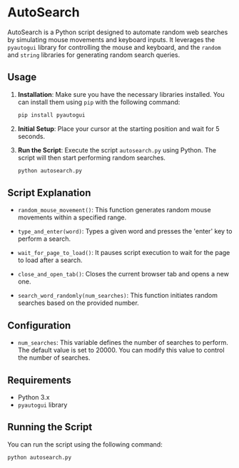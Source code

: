 # AutoSearch

AutoSearch is a Python script designed to automate random web searches by simulating mouse movements and keyboard inputs. It leverages the `pyautogui` library for controlling the mouse and keyboard, and the `random` and `string` libraries for generating random search queries.

## Usage

1. **Installation**: Make sure you have the necessary libraries installed. You can install them using `pip` with the following command:

    ```bash
    pip install pyautogui
    ```

2. **Initial Setup**: Place your cursor at the starting position and wait for 5 seconds.

3. **Run the Script**: Execute the script `autosearch.py` using Python. The script will then start performing random searches.

    ```bash
    python autosearch.py
    ```

## Script Explanation

- `random_mouse_movement()`: This function generates random mouse movements within a specified range.

- `type_and_enter(word)`: Types a given word and presses the 'enter' key to perform a search.

- `wait_for_page_to_load()`: It pauses script execution to wait for the page to load after a search.

- `close_and_open_tab()`: Closes the current browser tab and opens a new one.

- `search_word_randomly(num_searches)`: This function initiates random searches based on the provided number.

## Configuration

- `num_searches`: This variable defines the number of searches to perform. The default value is set to 20000. You can modify this value to control the number of searches.

## Requirements

- Python 3.x
- `pyautogui` library

## Running the Script

You can run the script using the following command:

```bash
python autosearch.py
